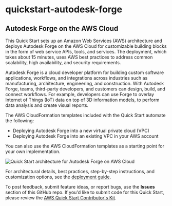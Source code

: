 # quickstart-autodesk-forge
## Autodesk Forge on the AWS Cloud

This Quick Start sets up an Amazon Web Services (AWS) architecture and deploys Autodesk Forge on the AWS Cloud for customizable building blocks in the form of web service APIs, tools, and services. The deployment, which takes about 15 minutes, uses AWS best practices to address common scalability, high availability, and security requirements.

Autodesk Forge is a cloud developer platform for building custom software applications, workflows, and integrations across industries such as manufacturing, architecture, engineering, and construction. With Autodesk Forge, teams, third-party developers, and customers can design, build, and connect workflows. For example, developers can use Forge to overlay Internet of Things (IoT) data on top of 3D information models, to perform data analysis and create visual reports.  

The AWS CloudFormation templates included with the Quick Start automate the following:

- Deploying Autodesk Forge into a new virtual private cloud (VPC)
- Deploying Autodesk Forge into an existing VPC in your AWS account

You can also use the AWS CloudFormation templates as a starting point for your own implementation.

![Quick Start architecture for Autodesk Forge on AWS Cloud](https://d1.awsstatic.com/partner-network/QuickStart/datasheets/autodesk-forge-architecture-on-aws.5202484c31d52c3bd9df7beb19bbc7b0c357751e.png)

For architectural details, best practices, step-by-step instructions, and customization options, see the [deployment guide](https://fwd.aws/RJEY8).

To post feedback, submit feature ideas, or report bugs, use the **Issues** section of this GitHub repo.
If you'd like to submit code for this Quick Start, please review the [AWS Quick Start Contributor's Kit](https://aws-quickstart.github.io/).
